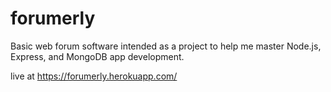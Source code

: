 # forumerly
Basic web forum software intended as a project to help me master Node.js, Express, and MongoDB app development.

live at https://forumerly.herokuapp.com/
